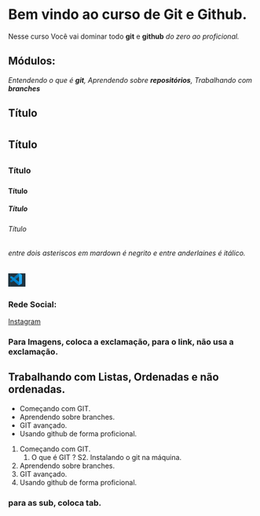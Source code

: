 # Bem vindo ao curso de Git e Github.
Nesse curso Você vai dominar todo **git** e **github** _do zero ao proficional._

## Módulos: 
_Entendendo o que é **git**, Aprendendo sobre **repositórios**, Trabalhando com **branches**_

## Título <h1>

## Título <h2>

### Título <h3>

#### Título <h4>

##### Título <h5>

###### Título <h6>


###### entre dois asteriscos em mardown é negrito e entre anderlaines é itálico.

![Colocando imagem com MarkDown](/imagens/imagem_vsCode.PNG)

### Rede Social:
[Instagram](https://instagram.com/flamengo)

### Para Imagens, coloca a exclamação, para o link, não usa a exclamação.

## Trabalhando com Listas, Ordenadas e não ordenadas.

* Começando com GIT.
* Aprendendo sobre branches.
* GIT avançado.
* Usando github de forma proficional.


1. Começando com GIT.
    1. O que é GIT ?
    S2. Instalando o git na máquina.
2. Aprendendo sobre branches.
3. GIT avançado.
4. Usando github de forma proficional.

### para as sub, coloca tab.



